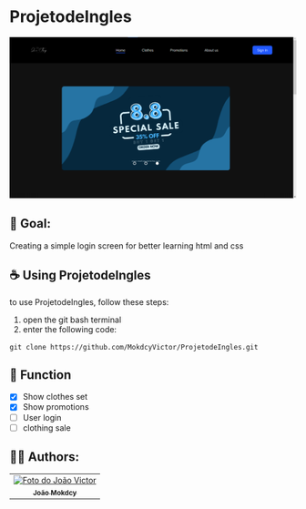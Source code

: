 # ProjetodeIngles

<img src="ProjetoIngles.png" alt="exemplo imagem">

## 📄 Goal:

Creating a simple login screen for better learning html and css

## ☕ Using ProjetodeIngles

to use ProjetodeIngles, follow these steps:

1. open the git bash terminal
2. enter the following code:
```
git clone https://github.com/MokdcyVictor/ProjetodeIngles.git
```

## 🔧 Function
- [X] Show clothes set
- [X] Show promotions
- [ ] User login
- [ ] clothing sale
## 🙋‍♂️ Authors:
<table>
  <tr>
    <td align="center">
      <a href="#">
        <img src="https://avatars.githubusercontent.com/u/91168785?s=96&v=4" width="100px;" alt="Foto do João Victor"/><br>
        <sub>
          <b>João Mokdcy</b>
        </sub>
      </a>
    </td>
